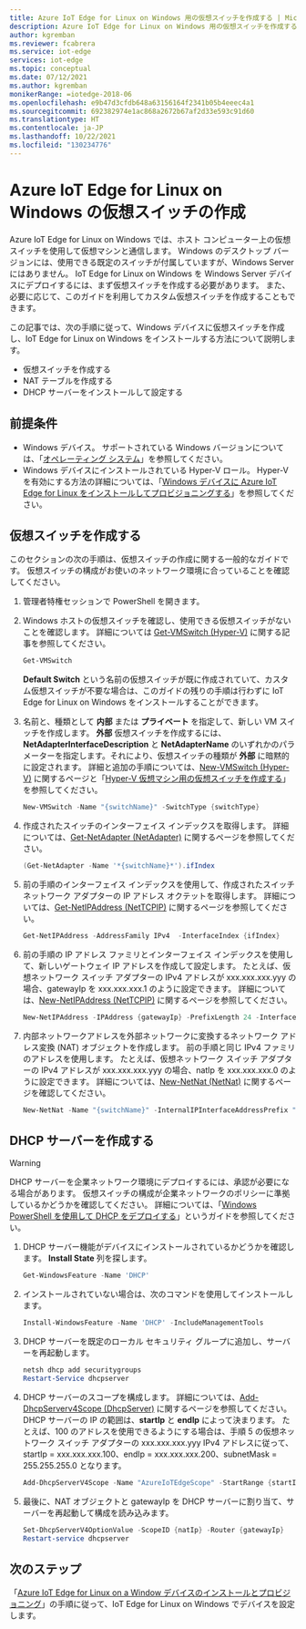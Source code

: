 ```yaml
---
title: Azure IoT Edge for Linux on Windows 用の仮想スイッチを作成する | Microsoft Docs
description: Azure IoT Edge for Linux on Windows 用の仮想スイッチを作成するためのインストール
author: kgremban
ms.reviewer: fcabrera
ms.service: iot-edge
services: iot-edge
ms.topic: conceptual
ms.date: 07/12/2021
ms.author: kgremban
monikerRange: =iotedge-2018-06
ms.openlocfilehash: e9b47d3cfdb648a63156164f2341b05b4eeec4a1
ms.sourcegitcommit: 692382974e1ac868a2672b67af2d33e593c91d60
ms.translationtype: HT
ms.contentlocale: ja-JP
ms.lasthandoff: 10/22/2021
ms.locfileid: "130234776"
---
```

# <a name="azure-iot-edge-for-linux-on-windows-virtual-switch-creation"></a>Azure IoT Edge for Linux on Windows の仮想スイッチの作成
Azure IoT Edge for Linux on Windows では、ホスト コンピューター上の仮想スイッチを使用して仮想マシンと通信します。 Windows のデスクトップ バージョンには、使用できる既定のスイッチが付属していますが、Windows Server にはありません。 IoT Edge for Linux on Windows を Windows Server デバイスにデプロイするには、まず仮想スイッチを作成する必要があります。 また、必要に応じて、このガイドを利用してカスタム仮想スイッチを作成することもできます。 

この記事では、次の手順に従って、Windows デバイスに仮想スイッチを作成し、IoT Edge for Linux on Windows をインストールする方法について説明します。
- 仮想スイッチを作成する
- NAT テーブルを作成する
- DHCP サーバーをインストールして設定する

## <a name="prerequisites"></a>前提条件
- Windows デバイス。 サポートされている Windows バージョンについては、「[オペレーティング システム](support.md#operating-systems)」を参照してください。
- Windows デバイスにインストールされている Hyper-V ロール。 Hyper-V を有効にする方法の詳細については、「[Windows デバイスに Azure IoT Edge for Linux をインストールしてプロビジョニングする](./how-to-provision-single-device-linux-on-windows-symmetric.md?tabs=powershell#prerequisites)」を参照してください。

## <a name="create-virtual-switch"></a>仮想スイッチを作成する 
このセクションの次の手順は、仮想スイッチの作成に関する一般的なガイドです。 仮想スイッチの構成がお使いのネットワーク環境に合っていることを確認してください。

1. 管理者特権セッションで PowerShell を開きます。

2. Windows ホストの仮想スイッチを確認し、使用できる仮想スイッチがないことを確認します。 詳細については [Get-VMSwitch (Hyper-V)](/powershell/module/hyper-v/get-vmswitch) に関する記事を参照してください。 

   ```powershell
   Get-VMSwitch
   ```

   **Default Switch** という名前の仮想スイッチが既に作成されていて、カスタム仮想スイッチが不要な場合は、このガイドの残りの手順は行わずに IoT Edge for Linux on Windows をインストールすることができます。

3. 名前と、種類として **内部** または **プライベート** を指定して、新しい VM スイッチを作成します。 **外部** 仮想スイッチを作成するには、**NetAdapterInterfaceDescription** と **NetAdapterName** のいずれかのパラメーターを指定します。それにより、仮想スイッチの種類が **外部** に暗黙的に設定されます。 詳細と追加の手順については、[New-VMSwitch (Hyper-V)](/powershell/module/hyper-v/new-vmswitch) に関するページと「[Hyper-V 仮想マシン用の仮想スイッチを作成する](/windows-server/virtualization/hyper-v/get-started/create-a-virtual-switch-for-hyper-v-virtual-machines)」を参照してください。
   ```powershell
   New-VMSwitch -Name "{switchName}" -SwitchType {switchType}
   ```

4. 作成されたスイッチのインターフェイス インデックスを取得します。 詳細については、[Get-NetAdapter (NetAdapter)](/powershell/module/netadapter/get-netadapter) に関するページを参照してください。 
   ```powershell
   (Get-NetAdapter -Name '*{switchName}*').ifIndex
   ```

5. 前の手順のインターフェイス インデックスを使用して、作成されたスイッチ ネットワーク アダプターの IP アドレス オクテットを取得します。 詳細については、[Get-NetIPAddress (NetTCPIP)](/powershell/module/nettcpip/get-netipaddress) に関するページを参照してください。 
   ```powershell
   Get-NetIPAddress -AddressFamily IPv4  -InterfaceIndex {ifIndex}
   ```

6. 前の手順の IP アドレス ファミリとインターフェイス インデックスを使用して、新しいゲートウェイ IP アドレスを作成して設定します。  たとえば、仮想ネットワーク スイッチ アダプターの IPv4 アドレスが xxx.xxx.xxx.yyy の場合、gatewayIp を xxx.xxx.xxx.1 のように設定できます。 詳細については、[New-NetIPAddress (NetTCPIP)](/powershell/module/nettcpip/new-netipaddress) に関するページを参照してください。
   ```powershell
   New-NetIPAddress -IPAddress {gatewayIp} -PrefixLength 24 -InterfaceIndex {ifIndex}
   ```

7. 内部ネットワークアドレスを外部ネットワークに変換するネットワーク アドレス変換 (NAT) オブジェクトを作成します。 前の手順と同じ IPv4 ファミリのアドレスを使用します。 たとえば、仮想ネットワーク スイッチ アダプターの IPv4 アドレスが xxx.xxx.xxx.yyy の場合、natIp を xxx.xxx.xxx.0 のように設定できます。 詳細については、[New-NetNat (NetNat)](/powershell/module/netnat/new-netnat) に関するページを確認してください。 
   ```powershell
   New-NetNat -Name "{switchName}" -InternalIPInterfaceAddressPrefix "{natIp}/24"
   ```

## <a name="create-dhcp-server"></a>DHCP サーバーを作成する 

>[!WARNING]
>DHCP サーバーを企業ネットワーク環境にデプロイするには、承認が必要になる場合があります。 仮想スイッチの構成が企業ネットワークのポリシーに準拠しているかどうかを確認してください。 詳細については、「[Windows PowerShell を使用して DHCP をデプロイする](/windows-server/networking/technologies/dhcp/dhcp-deploy-wps)」というガイドを参照してください。 

1. DHCP サーバー機能がデバイスにインストールされているかどうかを確認します。 **Install State** 列を探します。
   ```powershell
   Get-WindowsFeature -Name 'DHCP'
   ```

2. インストールされていない場合は、次のコマンドを使用してインストールします。
   ```powershell
   Install-WindowsFeature -Name 'DHCP' -IncludeManagementTools
   ```

3. DHCP サーバーを既定のローカル セキュリティ グループに追加し、サーバーを再起動します。
   ```powershell
   netsh dhcp add securitygroups
   Restart-Service dhcpserver
   ```

4. DHCP サーバーのスコープを構成します。 詳細については、[Add-DhcpServerv4Scope (DhcpServer)](/powershell/module/dhcpserver/add-dhcpserverv4scope) に関するページを参照してください。  DHCP サーバーの IP の範囲は、**startIp** と **endIp** によって決まります。 たとえば、100 のアドレスを使用できるようにする場合は、手順 5 の仮想ネットワーク スイッチ アダプターの xxx.xxx.xxx.yyy IPv4 アドレスに従って、startIp = xxx.xxx.xxx.100、endIp = xxx.xxx.xxx.200、subnetMask = 255.255.255.0 となります。
   ```powershell
   Add-DhcpServerV4Scope -Name "AzureIoTEdgeScope" -StartRange {startIp} -EndRange {endIp} -SubnetMask {subnetMask} -State Active
   ```

5. 最後に、NAT オブジェクトと gatewayIp を DHCP サーバーに割り当て、サーバーを再起動して構成を読み込みます。
   ```powershell
   Set-DhcpServerV4OptionValue -ScopeID {natIp} -Router {gatewayIp}
   Restart-service dhcpserver
   ```

## <a name="next-steps"></a>次のステップ
「[Azure IoT Edge for Linux on a Window デバイスのインストールとプロビジョニング](how-to-provision-single-device-linux-on-windows-symmetric.md)」の手順に従って、IoT Edge for Linux on Windows でデバイスを設定します。
